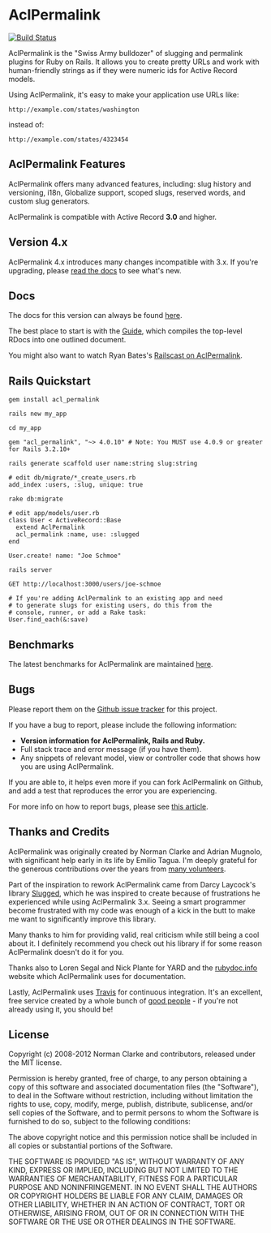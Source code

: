 # AclPermalink

[![Build Status](https://travis-ci.org/norman/acl_permalink.png)](https://travis-ci.org/norman/acl_permalink)

AclPermalink is the "Swiss Army bulldozer" of slugging and permalink plugins for
Ruby on Rails. It allows you to create pretty URLs and work with human-friendly
strings as if they were numeric ids for Active Record models.

Using AclPermalink, it's easy to make your application use URLs like:

    http://example.com/states/washington

instead of:

    http://example.com/states/4323454


## AclPermalink Features

AclPermalink offers many advanced features, including: slug history and
versioning, i18n, Globalize support, scoped slugs, reserved words, and custom
slug generators.

AclPermalink is compatible with Active Record **3.0** and higher.

## Version 4.x

AclPermalink 4.x introduces many changes incompatible with 3.x. If you're
upgrading, please [read the
docs](http://norman.github.io/acl_permalink/4.0/file.WhatsNew.html) to see what's
new.

## Docs

The docs for this version can always be found
[here](http://norman.github.io/acl_permalink/4.0/).

The best place to start is with the
[Guide](http://norman.github.io/acl_permalink/4.0/file.Guide.html),
which compiles the top-level RDocs into one outlined document.

You might also want to watch Ryan Bates's [Railscast on AclPermalink](http://railscasts.com/episodes/314-pretty-urls-with-friendlyid).

## Rails Quickstart

    gem install acl_permalink

    rails new my_app

    cd my_app

    gem "acl_permalink", "~> 4.0.10" # Note: You MUST use 4.0.9 or greater for Rails 3.2.10+

    rails generate scaffold user name:string slug:string

    # edit db/migrate/*_create_users.rb
    add_index :users, :slug, unique: true

    rake db:migrate

    # edit app/models/user.rb
    class User < ActiveRecord::Base
      extend AclPermalink
      acl_permalink :name, use: :slugged
    end

    User.create! name: "Joe Schmoe"

    rails server

    GET http://localhost:3000/users/joe-schmoe

    # If you're adding AclPermalink to an existing app and need
    # to generate slugs for existing users, do this from the
    # console, runner, or add a Rake task:
    User.find_each(&:save)


## Benchmarks

The latest benchmarks for AclPermalink are maintained
[here](http://bit.ly/friendly-id-benchmarks).


## Bugs

Please report them on the [Github issue
tracker](http://github.com/norman/acl_permalink/issues) for this project.

If you have a bug to report, please include the following information:

* **Version information for AclPermalink, Rails and Ruby.**
* Full stack trace and error message (if you have them).
* Any snippets of relevant model, view or controller code that shows how you
  are using AclPermalink.

If you are able to, it helps even more if you can fork AclPermalink on Github,
and add a test that reproduces the error you are experiencing.

For more info on how to report bugs, please see [this
article](http://yourbugreportneedsmore.info/).

## Thanks and Credits

AclPermalink was originally created by Norman Clarke and Adrian Mugnolo, with
significant help early in its life by Emilio Tagua. I'm deeply grateful for the
generous contributions over the years from [many
volunteers](https://github.com/norman/acl_permalink/contributors).

Part of the inspiration to rework AclPermalink came from Darcy Laycock's library
[Slugged](https://github.com/Sutto/slugged), which he was inspired to create
because of frustrations he experienced while using AclPermalink 3.x. Seeing a
smart programmer become frustrated with my code was enough of a kick in the
butt to make me want to significantly improve this library.

Many thanks to him for providing valid, real criticism while still being a cool
about it. I definitely recommend you check out his library if for some reason
AclPermalink doesn't do it for you.

Thanks also to Loren Segal and Nick Plante for YARD and the
[rubydoc.info](http://rubydoc.info/) website which AclPermalink uses for
documentation.

Lastly, AclPermalink uses [Travis](http://travis-ci.org/) for continuous
integration. It's an excellent, free service created by a whole bunch of [good
people](https://github.com/travis-ci) - if you're not already using it, you
should be!

## License

Copyright (c) 2008-2012 Norman Clarke and contributors, released under the MIT
license.

Permission is hereby granted, free of charge, to any person obtaining a copy of
this software and associated documentation files (the "Software"), to deal in
the Software without restriction, including without limitation the rights to
use, copy, modify, merge, publish, distribute, sublicense, and/or sell copies
of the Software, and to permit persons to whom the Software is furnished to do
so, subject to the following conditions:

The above copyright notice and this permission notice shall be included in all
copies or substantial portions of the Software.

THE SOFTWARE IS PROVIDED "AS IS", WITHOUT WARRANTY OF ANY KIND, EXPRESS OR
IMPLIED, INCLUDING BUT NOT LIMITED TO THE WARRANTIES OF MERCHANTABILITY,
FITNESS FOR A PARTICULAR PURPOSE AND NONINFRINGEMENT. IN NO EVENT SHALL THE
AUTHORS OR COPYRIGHT HOLDERS BE LIABLE FOR ANY CLAIM, DAMAGES OR OTHER
LIABILITY, WHETHER IN AN ACTION OF CONTRACT, TORT OR OTHERWISE, ARISING FROM,
OUT OF OR IN CONNECTION WITH THE SOFTWARE OR THE USE OR OTHER DEALINGS IN THE
SOFTWARE.
